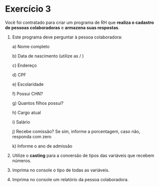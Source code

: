 # Exercício 3

Você foi contratado para criar um programa de RH que **realiza o cadastro de pessoas colaboradoras** e **armazena suas respostas**. 


1) Este programa deve perguntar à pessoa colaboradora:

   a) Nome completo
   
   b) Data de nascimento (utilize as / ) 
   
   c) Endereço
   
   d) CPF
   
   e) Escolaridade
   
   f) Possui CHN?
   
   g) Quantos filhos possui?
   
   h) Cargo atual
   
   i) Salário
   
   j) Recebe comissão? Se sim, informe a porcentagem, caso não, responda com zero
   
   k) Informe o ano de admissão

2) Utilize o **casting** para a conversão de tipos das variáveis que recebem números.
3) Imprima no console o tipo de todas as variáveis.
4) Imprima no console um relatório da pessoa colaboradora.

